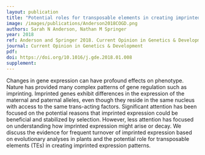 ```yaml
---
layout: publication
title: "Potential roles for transposable elements in creating imprinted expression"
image: /images/publications/Anderson2018COGD.png
authors: Sarah N Anderson, Nathan M Springer
year: 2018
ref: Anderson and Springer 2018. Current Opinion in Genetics & Development.
journal: Current Opinion in Genetics & Development
pdf: 
doi: https://doi.org/10.1016/j.gde.2018.01.008
supplement: 
---
```


Changes in gene expression can have profound effects on phenotype. Nature has provided 
many complex patterns of gene regulation such as imprinting. Imprinted genes exhibit 
differences in the expression of the maternal and paternal alleles, even though they reside 
in the same nucleus with access to the same trans-acting factors. Significant attention has 
been focused on the potential reasons that imprinted expression could be beneficial and 
stabilized by selection. However, less attention has focused on understanding how 
imprinted expression might arise or decay. We discuss the evidence for frequent turnover of 
imprinted expression based on evolutionary analyses in plants and the potential role for 
transposable elements (TEs) in creating imprinted expression patterns.
